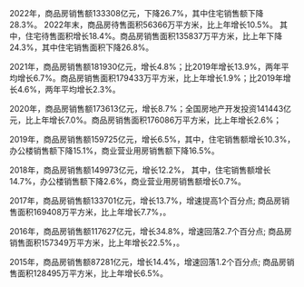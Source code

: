 2022年，商品房销售额133308亿元，下降26.7%，其中住宅销售额下降28.3%。 2022年末，商品房待售面积56366万平方米，比上年增长10.5%。 其中，住宅待售面积增长18.4%。商品房销售面积135837万平方米，比上年下降24.3%，其中住宅销售面积下降26.8%。 

2021年，商品房销售额181930亿元，增长4.8%；比2019年增长13.9%，两年平均增长6.7%。商品房销售面积179433万平方米，比上年增长1.9%；比2019年增长4.6%，两年平均增长2.3%。 

2020年，商品房销售额173613亿元，增长8.7%；全国房地产开发投资141443亿元，比上年增长7.0%。商品房销售面积176086万平方米，比上年增长2.6%；

2019年，商品房销售额159725亿元，增长6.5%，其中，住宅销售额增长10.3%，办公楼销售额下降15.1%，商业营业用房销售额下降16.5%。

2018年，商品房销售额149973亿元，增长12.2%， 其中，住宅销售额增长14.7%，办公楼销售额下降2.6%，商业营业用房销售额增长0.7%。

2017年，商品房销售额133701亿元，增长13.7%，增速提高1个百分点; 商品房销售面积169408万平方米，比上年增长7.7%，。

2016年，商品房销售额117627亿元，增长34.8%，增速回落2.7个百分点; 商品房销售面积157349万平方米，比上年增长22.5%，。

2015年，商品房销售额87281亿元，增长14.4%，增速回落1.2个百分点; 商品房销售面积128495万平方米，比上年增长6.5%。 




